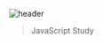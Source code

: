 ![header](<https://capsule-render.vercel.app/api?type=rounded&color=auto&height=300&section=header&text=TIL&fontSize=60&desc=(Today%20I%20Learning)>)

> JavaScript Study
